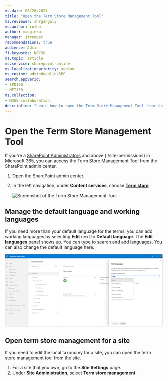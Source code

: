 ```yaml
---
ms.date: 05/28/2024
title: "Open the Term Store Management Tool"
ms.reviewer: shrganguly
ms.author: ruihu
author: maggierui
manager: jtremper
recommendations: true
audience: Admin
f1.keywords: NOCSH
ms.topic: article
ms.service: sharepoint-online
ms.localizationpriority: medium
ms.custom: admindeeplinkSPO
search.appverid:
- SPO160
- MET150
ms.collection:  
- M365-collaboration
description: "Learn how to open the Term Store Management Tool from the Site Settings page or the SharePoint admin center."
---
```


# Open the Term Store Management Tool

If you're a [SharePoint Administrators](/sharepoint/site-permissions#site-admins) and above (./site-permissions) in Microsoft 365, you can access the Term Store Management Tool from the SharePoint admin center.

1. Open the SharePoint admin center.
2. In the left navigation, under **Content services**, choose <a href="https://go.microsoft.com/fwlink/?linkid=2185073" target="_blank">**Term store**</a>.

    ![Screenshot of the Term Store Management Tool](media/term-store-management-tool.png)

## Manage the default language and working languages

If you need more than your default language for the terms, you can add working languages by selecting **Edit** next to **Default language**. The **Edit languages** panel shows up. You can type to search and add languages. You can also change the default language here.

 ![Screenshot of adding languages in the Term Store Management Tool.](media/term-store-language.png)

## Open term store management for a site

If you need to edit the local taxonomy for a site, you can open the term store management tool from the site.
  
1. For a site that you own, go to the **Site Settings** page.
2. Under **Site Administration**, select **Term store management**.

